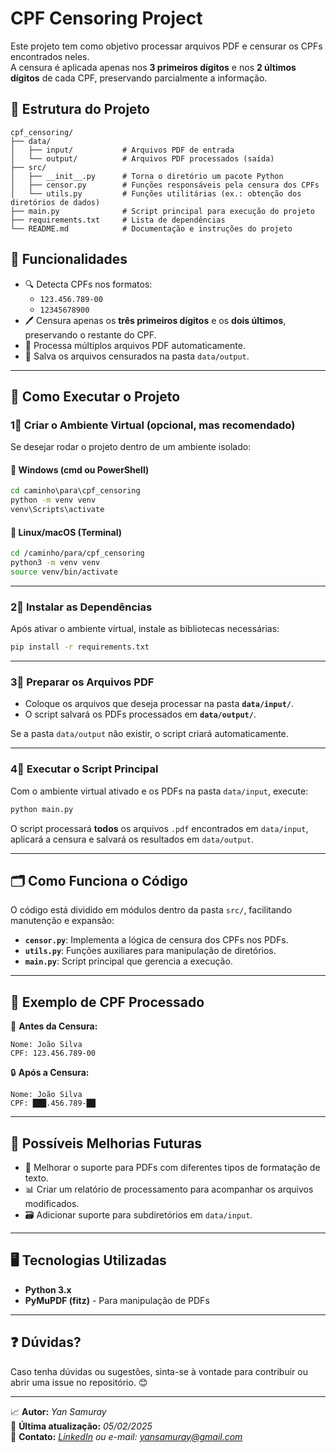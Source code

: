 # CPF Censoring Project

Este projeto tem como objetivo processar arquivos PDF e censurar os CPFs encontrados neles.  
A censura é aplicada apenas nos **3 primeiros dígitos** e nos **2 últimos dígitos** de cada CPF, preservando parcialmente a informação.

## 📂 Estrutura do Projeto

```
cpf_censoring/
├── data/
│   ├── input/           # Arquivos PDF de entrada
│   └── output/          # Arquivos PDF processados (saída)
├── src/
│   ├── __init__.py      # Torna o diretório um pacote Python
│   ├── censor.py        # Funções responsáveis pela censura dos CPFs
│   └── utils.py         # Funções utilitárias (ex.: obtenção dos diretórios de dados)
├── main.py              # Script principal para execução do projeto
├── requirements.txt     # Lista de dependências
└── README.md            # Documentação e instruções do projeto
```

## 📌 Funcionalidades

- 🔍 Detecta CPFs nos formatos:
  - `123.456.789-00`
  - `12345678900`
- 🖊️ Censura apenas os **três primeiros dígitos** e os **dois últimos**, preservando o restante do CPF.
- 📝 Processa múltiplos arquivos PDF automaticamente.
- 💾 Salva os arquivos censurados na pasta `data/output`.

---

## 🚀 Como Executar o Projeto

### 1⃣ Criar o Ambiente Virtual (opcional, mas recomendado)

Se desejar rodar o projeto dentro de um ambiente isolado:

#### 🔹 Windows (cmd ou PowerShell)

```cmd
cd caminho\para\cpf_censoring
python -m venv venv
venv\Scripts\activate
```

#### 🔹 Linux/macOS (Terminal)

```bash
cd /caminho/para/cpf_censoring
python3 -m venv venv
source venv/bin/activate
```

---

### 2⃣ Instalar as Dependências

Após ativar o ambiente virtual, instale as bibliotecas necessárias:

```bash
pip install -r requirements.txt
```

---

### 3⃣ Preparar os Arquivos PDF

- Coloque os arquivos que deseja processar na pasta **`data/input/`**.
- O script salvará os PDFs processados em **`data/output/`**.

Se a pasta `data/output` não existir, o script criará automaticamente.

---

### 4⃣ Executar o Script Principal

Com o ambiente virtual ativado e os PDFs na pasta `data/input`, execute:

```bash
python main.py
```

O script processará **todos** os arquivos `.pdf` encontrados em `data/input`, aplicará a censura e salvará os resultados em `data/output`.

---

## 🗂 Como Funciona o Código

O código está dividido em módulos dentro da pasta `src/`, facilitando manutenção e expansão:

- **`censor.py`**: Implementa a lógica de censura dos CPFs nos PDFs.
- **`utils.py`**: Funções auxiliares para manipulação de diretórios.
- **`main.py`**: Script principal que gerencia a execução.

---

## 📝 Exemplo de CPF Processado

📌 **Antes da Censura:**
```
Nome: João Silva
CPF: 123.456.789-00
```

🔒 **Após a Censura:**
```
Nome: João Silva
CPF: ███.456.789-██
```

---

## 💙 Possíveis Melhorias Futuras

- 🎨 Melhorar o suporte para PDFs com diferentes tipos de formatação de texto.
- 📊 Criar um relatório de processamento para acompanhar os arquivos modificados.
- 🗃️ Adicionar suporte para subdiretórios em `data/input`.

---

## 🖥️ Tecnologias Utilizadas

- **Python 3.x**
- **PyMuPDF (fitz)** - Para manipulação de PDFs

---

## ❓ Dúvidas?

Caso tenha dúvidas ou sugestões, sinta-se à vontade para contribuir ou abrir uma issue no repositório. 😊

---

📈 **Autor:** *Yan Samuray*  
📅 **Última atualização:** *05/02/2025*  
💌 **Contato:** *[LinkedIn](https://www.linkedin.com/in/yansamuray/) ou e-mail: [yansamuray@gmail.com](mailto:yansamuray@gmail.com)*

